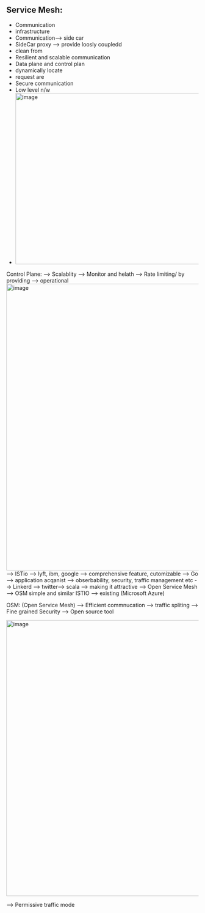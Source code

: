 ## Service Mesh:
- Communication
- infrastructure
- Communication--> side car
- SideCar proxy --> provide loosly coupledd
- clean from
- Resilient and scalable communication
- Data plane and control plan
- dynamically locate
- request are
- Secure communication
- Low level n/w
- <img width="1372" height="448" alt="image" src="https://github.com/user-attachments/assets/40e86946-0dcf-449b-8b00-9433adf50fb2" />

Control Plane:
--> Scalablity
--> Monitor and helath
--> Rate limiting/ by providing 
--> operational
<img width="1263" height="750" alt="image" src="https://github.com/user-attachments/assets/719c2c63-337e-436e-b20c-d278e363336d" />
--> ISTio --> lyft, ibm, google --> comprehensive feature, cutomizable --> Go --> application acqanist --> obserbability, security, traffic management etc
--> Linkerd --> twitter--> scala --> making it attractive
--> Open Service Mesh --> OSM simple and similar ISTIO --> existing (Microsoft Azure)

OSM: (Open Service Mesh)
 --> Efficient commnucation
 --> traffic spliting 
 --> Fine grained Security
 --> Open source tool

<img width="1247" height="722" alt="image" src="https://github.com/user-attachments/assets/dc48af06-0eaa-4ba0-a962-3657df9c1c82" />

--> Permissive traffic mode



